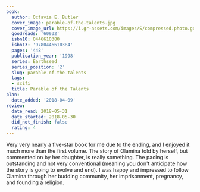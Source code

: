 ```yaml
---
book:
  author: Octavia E. Butler
  cover_image: parable-of-the-talents.jpg
  cover_image_url: https://i.gr-assets.com/images/S/compressed.photo.goodreads.com/books/1170553715l/60932._SX98_.jpg
  goodreads: '60932'
  isbn10: 0446610380
  isbn13: '9780446610384'
  pages: '448'
  publication_year: '1998'
  series: Earthseed
  series_position: '2'
  slug: parable-of-the-talents
  tags:
  - scifi
  title: Parable of the Talents
plan:
  date_added: '2018-04-09'
review:
  date_read: 2018-05-31
  date_started: 2018-05-30
  did_not_finish: false
  rating: 4
---
```


Very very nearly a five-star book for me due to the ending, and I enjoyed it much more than the first volume. The story of Olamina told by herself, but commented on by her daughter, is really something. The pacing is outstanding and not very conventional (meaning you don't anticipate how the story is going to evolve and end). I was happy and impressed to follow Olamina through her budding community, her imprisonment, pregnancy, and founding a religion.
